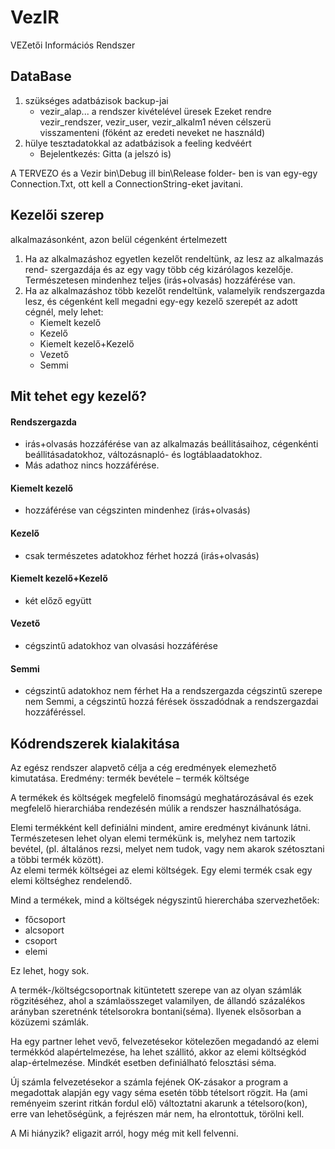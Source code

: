 # VezIR
VEZetői Információs Rendszer

## DataBase
1. szükséges adatbázisok backup-jai 
	* vezir_alap...      a rendszer kivételével üresek Ezeket rendre vezir_rendszer, vezir_user, vezir_alkalm1 néven célszerü  visszamenteni (föként az eredeti neveket ne használd) 
2. hülye tesztadatokkal az adatbázisok a feeling kedvéért
	* Bejelentkezés: Gitta (a jelszó is)A TERVEZO és a Vezir bin\Debug  ill bin\Release folder- ben is van egy-egy Connection.Txt,  ott kell a ConnectionString-eket javitani. ## Kezelői szerepalkalmazásonként, azon belül cégenként értelmezett1. Ha az alkalmazáshoz egyetlen kezelőt rendeltünk, az lesz az alkalmazás rend- szergazdája és az egy vagy több cég kizárólagos kezelője. Természetesen mindenhez teljes (irás+olvasás) hozzáférése van.2.  Ha az alkalmazáshoz több kezelőt rendeltünk, valamelyik rendszergazda lesz, és cégenként kell megadni egy-egy kezelő szerepét az adott cégnél, mely lehet:	* Kiemelt kezelő	* Kezelő	* Kiemelt kezelő+Kezelő	* Vezető	* Semmi## Mit tehet egy kezelő?#### Rendszergazda 
* irás+olvasás hozzáférése van az alkalmazás beállitásaihoz, cégenkénti beállitásadatokhoz, változásnapló- és logtáblaadatokhoz.* Más adathoz nincs hozzáférése.#### Kiemelt kezelő
* hozzáférése van cégszinten mindenhez (irás+olvasás)#### Kezelő
* csak természetes adatokhoz férhet hozzá (irás+olvasás)#### Kiemelt kezelő+Kezelő
* két előző együtt#### Vezető
* cégszintű adatokhoz van olvasási hozzáférése#### Semmi
* cégszintű adatokhoz nem férhetHa a rendszergazda cégszintű szerepe nem Semmi, a  cégszintű hozzá férések összadódnak a rendszergazdai hozzáféréssel. ## Kódrendszerek kialakitásaAz egész rendszer alapvető célja a cég eredmények elemezhető kimutatása.Eredmény: termék bevétele – termék költségeA termékek és költségek megfelelő finomságú meghatározásával és ezek megfelelő hierarchiába rendezésén múlik a rendszer használhatósága.Elemi termékként kell definiálni mindent, amire eredményt kivánunk látni. Természetesen lehet olyan elemi termékünk is, melyhez nem tartozik bevétel, (pl. általános rezsi, melyet nem tudok, vagy nem akarok szétosztani a többi termék között).  Az elemi termék költségei az elemi költségek. Egy elemi termék csak egy elemi költséghez  rendelendő.Mind a termékek, mind a költségek négyszintű hiererchába szervezhetőek:

* főcsoport* alcsoport* csoport* elemiEz lehet, hogy sok.A termék-/költségcsoportnak kitüntetett szerepe van az olyan számlák rögzitéséhez, ahol a számlaösszeget valamilyen, de állandó százalékos arányban szeretnénk tételsorokra bontani(séma). Ilyenek elsősorban a közüzemi számlák.Ha egy partner lehet vevő, felvezetésekor kötelezően megadandó az elemi termékkód alapértelmezése, ha lehet szállitó, akkor az elemi költségkód alap-értelmezése. Mindkét esetben definiálható felosztási séma.Új számla felvezetésekor a számla fejének OK-zásakor a program a megadottak alapján egy vagy séma esetén több tételsort rögzit. Ha (ami reményeim szerint ritkán fordul elő) változtatni akarunk a tételsoro(kon), erre van lehetőségünk, a fejrészen már nem, ha elrontottuk, törölni kell.A Mi hiányzik? eligazit arról, hogy még mit kell felvenni. 
